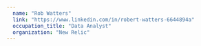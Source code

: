 ```yaml
---
  name: "Rob Watters"
  link: "https://www.linkedin.com/in/robert-watters-6644894a"
  occupation_title: "Data Analyst"
  organization: "New Relic"
---
```


